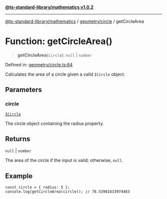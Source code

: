 [**@ts-standard-library/mathematics v1.0.2**](../../../README.md)

***

[@ts-standard-library/mathematics](../../../README.md) / [geometry/circle](../README.md) / getCircleArea

# Function: getCircleArea()

> **getCircleArea**(`circle`): `null` \| `number`

Defined in: [geometry/circle.ts:64](https://github.com/gabaudette/ts-stdlib/blob/4a412e6fb273dc9fcab54b84c05921f52dac4b3f/packages/mathematics/src/geometry/circle.ts#L64)

Calculates the area of a circle given a valid `ICircle` object.

## Parameters

### circle

[`ICircle`](../interfaces/ICircle.md)

The circle object containing the radius property.

## Returns

`null` \| `number`

The area of the circle if the input is valid; otherwise, `null`.

## Example

```
const circle = { radius: 5 };
console.log(getCircleArea(circle)); // 78.53981633974483
```
